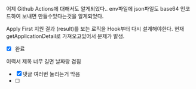 어제 Github Actions에 대해서도 알게되었다.. env파일에 json파일도 base64 인코드하여 보내면 만들수있다는것을 알게되었다.

Apply First 지원 결과 (result)를 보는 로직을 Hook부터 다시 설계해야한다. 현재 getApplicationDetail로 가져오고있어서 문제가 발생.
- [x] 완료

이력서 제목 너무 길면 날짜랑 겹침
- [x] 댓글 여러번 눌리는거 막음
- [ ] 
